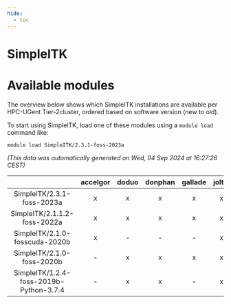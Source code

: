 ```yaml
---
hide:
  - toc
---
```


SimpleITK
=========

# Available modules


The overview below shows which SimpleITK installations are available per HPC-UGent Tier-2cluster, ordered based on software version (new to old).

To start using SimpleITK, load one of these modules using a `module load` command like:

```shell
module load SimpleITK/2.3.1-foss-2023a
```

*(This data was automatically generated on Wed, 04 Sep 2024 at 16:27:26 CEST)*  

| |accelgor|doduo|donphan|gallade|joltik|shinx|skitty|
| :---: | :---: | :---: | :---: | :---: | :---: | :---: | :---: |
|SimpleITK/2.3.1-foss-2023a|x|x|x|x|x|-|x|
|SimpleITK/2.1.1.2-foss-2022a|x|x|x|x|x|-|x|
|SimpleITK/2.1.0-fosscuda-2020b|x|-|-|-|x|-|-|
|SimpleITK/2.1.0-foss-2020b|-|x|x|x|x|-|x|
|SimpleITK/1.2.4-foss-2019b-Python-3.7.4|-|x|x|-|x|-|x|
